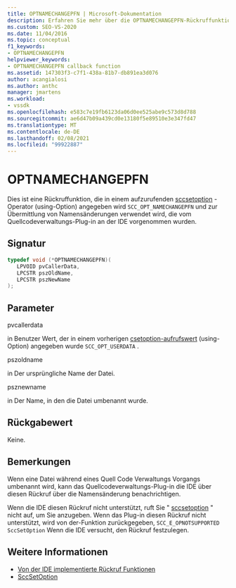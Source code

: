 ```yaml
---
title: OPTNAMECHANGEPFN | Microsoft-Dokumentation
description: Erfahren Sie mehr über die OPTNAMECHANGEPFN-Rückruffunktion, die Namensänderungen aus dem Quellcodeverwaltungs-Plug-in an die Visual Studio-IDE übermittelt.
ms.custom: SEO-VS-2020
ms.date: 11/04/2016
ms.topic: conceptual
f1_keywords:
- OPTNAMECHANGEPFN
helpviewer_keywords:
- OPTNAMECHANGEPFN callback function
ms.assetid: 147303f3-c7f1-438a-81b7-db891ea3d076
author: acangialosi
ms.author: anthc
manager: jmartens
ms.workload:
- vssdk
ms.openlocfilehash: e583c7e19fb6123da06d0ee525abe9c573d8d788
ms.sourcegitcommit: ae6d47b09a439cd0e13180f5e89510e3e347fd47
ms.translationtype: MT
ms.contentlocale: de-DE
ms.lasthandoff: 02/08/2021
ms.locfileid: "99922887"
---
```

# <a name="optnamechangepfn"></a>OPTNAMECHANGEPFN
Dies ist eine Rückruffunktion, die in einem aufzurufenden [sccsetoption](../extensibility/sccsetoption-function.md) -Operator (using-Option) angegeben wird `SCC_OPT_NAMECHANGEPFN` und zur Übermittlung von Namensänderungen verwendet wird, die vom Quellcodeverwaltungs-Plug-in an der IDE vorgenommen wurden.

## <a name="signature"></a>Signatur

```cpp
typedef void (*OPTNAMECHANGEPFN)(
   LPVOID pvCallerData,
   LPCSTR pszOldName,
   LPCSTR pszNewName
);
```

## <a name="parameters"></a>Parameter
 pvcallerdata

in Benutzer Wert, der in einem vorherigen [csetoption-aufrufswert](../extensibility/sccsetoption-function.md) (using-Option) angegeben wurde `SCC_OPT_USERDATA` .

 pszoldname

in Der ursprüngliche Name der Datei.

 psznewname

in Der Name, in den die Datei umbenannt wurde.

## <a name="return-value"></a>Rückgabewert
 Keine.

## <a name="remarks"></a>Bemerkungen
 Wenn eine Datei während eines Quell Code Verwaltungs Vorgangs umbenannt wird, kann das Quellcodeverwaltungs-Plug-in die IDE über diesen Rückruf über die Namensänderung benachrichtigen.

 Wenn die IDE diesen Rückruf nicht unterstützt, ruft Sie " [sccsetoption](../extensibility/sccsetoption-function.md) " nicht auf, um Sie anzugeben. Wenn das Plug-in diesen Rückruf nicht unterstützt, wird von der-Funktion zurückgegeben, `SCC_E_OPNOTSUPPORTED` `SccSetOption` Wenn die IDE versucht, den Rückruf festzulegen.

## <a name="see-also"></a>Weitere Informationen
- [Von der IDE implementierte Rückruf Funktionen](../extensibility/callback-functions-implemented-by-the-ide.md)
- [SccSetOption](../extensibility/sccsetoption-function.md)
